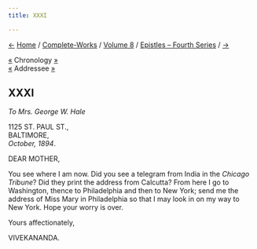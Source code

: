 ```yaml
---
title: XXXI

---
```

<div>

[←](030_diwanji_saheb.htm) [Home](../../../index.htm) /
[Complete-Works](../../complete_works.htm) / [Volume
8](../volume_8_contents.htm) / [Epistles – Fourth
Series](epistles_fourth_series_contents.htm) / [→](032_sister.htm)

  

[«](../../volume_9/letters_fifth_series/042_mother.htm) Chronology
[»](032_sister.htm)  
[«](../../volume_9/letters_fifth_series/037_mother.htm) Addressee
[»](../../volume_9/letters_fifth_series/038_mother.htm)

## XXXI

*To Mrs. George W. Hale*

1125 ST. PAUL ST.,  
BALTIMORE,  
*October, 1894*.

DEAR MOTHER,

You see where I am now. Did you see a telegram from India in the
*Chicago Tribune*? Did they print the address from Calcutta? From here I
go to Washington, thence to Philadelphia and then to New York; send me
the address of Miss Mary in Philadelphia so that I may look in on my way
to New York. Hope your worry is over. 

Yours affectionately,

VIVEKANANDA.

</div>
